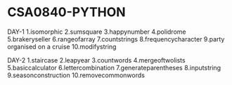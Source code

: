 # CSA0840-PYTHON
DAY-1
1.isomorphic
2.sumsquare
3.happynumber
4.polidrome
5.brakeryseller
6.rangeofarray
7.countstrings
8.frequencycharacter
9.party organised on a cruise
10.modifystring


DAY-2
1.staircase
2.leapyear
3.countwords
4.mergeoftwolists
5.basiccalculator 
6.lettercombination
7.generateparentheses
8.inputstring
9.seasonconstruction
10.removecommonwords

